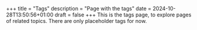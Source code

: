 +++
title = "Tags"
description = "Page with the tags"
date = 2024-10-28T13:50:56+01:00
draft = false
+++
This is the tags page, to explore pages of related topics.
There are only placeholder tags for now.